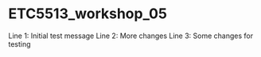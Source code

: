 # ETC5513_workshop_05
Line 1: Initial test message
Line 2: More changes
Line 3: Some changes for testing